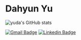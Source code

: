 # Dahyun Yu

![yuda's GitHub stats](https://github-readme-stats.vercel.app/api?username=yuda110&show_icons=true)

[![Gmail Badge](https://img.shields.io/badge/Gmail-d14836?style=flat-square&logo=Gmail&logoColor=white&link=mailto:aydha0110@gmail.com)](mailto:aydha0110@gmail.com)
[![Linkedin Badge](https://img.shields.io/badge/-LinkedIn-blue?style=flat-square&logo=Linkedin&logoColor=white&link=https://www.linkedin.com/in/ydh0110/)](https://www.linkedin.com/in/ydh0110/)

